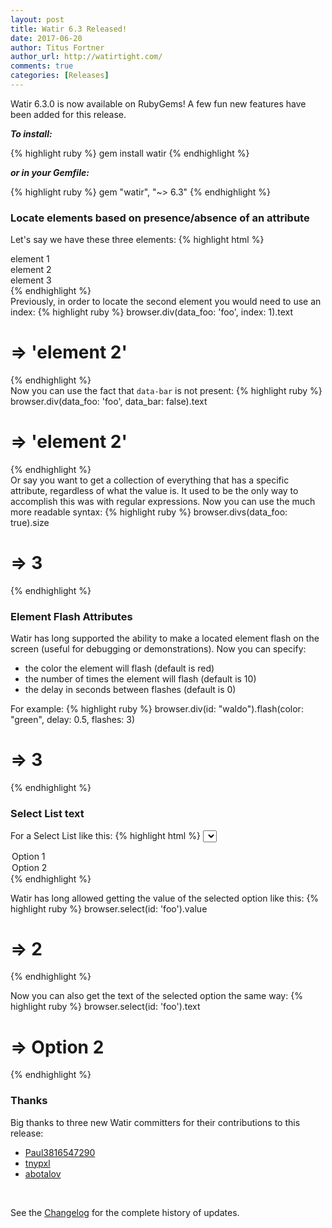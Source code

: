 ```yaml
---
layout: post
title: Watir 6.3 Released!
date: 2017-06-20
author: Titus Fortner
author_url: http://watirtight.com/
comments: true
categories: [Releases]
---
```


Watir 6.3.0 is now available on RubyGems! A few fun new features 
have been added for this release.
<!--more-->

***To install:***

{% highlight ruby %}
gem install watir
{% endhighlight %}

***or in your Gemfile:*** 

{% highlight ruby %}
gem "watir", "~> 6.3"
{% endhighlight %}
<br/>

### Locate elements based on presence/absence of an attribute

Let's say we have these three elements:
{% highlight html %}
    <div data-foo=foo data-bar=bar>element 1</div>
    <div data-foo=foo>element 2</div>
    <div data-foo=bar>element 3</div>
{% endhighlight %}
<br />
Previously, in order to locate the second element you would need to use an index:
{% highlight ruby %}
browser.div(data_foo: 'foo', index: 1).text
# => 'element 2'
{% endhighlight %}
<br />
Now you can use the fact that `data-bar` is not present:
{% highlight ruby %}
browser.div(data_foo: 'foo', data_bar: false).text
# => 'element 2'
{% endhighlight %}
<br />
Or say you want to get a collection of everything that has a specific
attribute, regardless of what the value is. It used to be the only way to
accomplish this was with regular expressions. Now you can use the much more 
readable syntax:
{% highlight ruby %}
browser.divs(data_foo: true).size
# => 3
{% endhighlight %}
<br />

### Element Flash Attributes

Watir has long supported the ability to make a located element flash on the screen
(useful for debugging or demonstrations). Now you can specify:
 * the color the element will flash (default is red)
 * the number of times the element will flash (default is 10)
 * the delay in seconds between flashes (default is 0)

For example:
{% highlight ruby %}
browser.div(id: "waldo").flash(color: "green", delay: 0.5, flashes: 3)
# => 3
{% endhighlight %}
<br />

### Select List text

For a Select List like this:
{% highlight html %}
<select id="foo">
 <option value="1">Option 1</option>
 <option value="2" selected="selected">Option 2</option>
</select>
{% endhighlight %}

Watir has long allowed getting the value of the selected option like this:
{% highlight ruby %}
browser.select(id: 'foo').value
# => 2
{% endhighlight %}

Now you can also get the text of the selected option the same way:
{% highlight ruby %}
browser.select(id: 'foo').text
# => Option 2
{% endhighlight %}
<br />

### Thanks
Big thanks to three new Watir committers for their contributions to this release:
* [Paul3816547290](https://github.com/Paul3816547290)
* [tnypxl](https://github.com/tnypxl)
* [abotalov](https://github.com/abotalov)

<br />

See the [Changelog](https://github.com/watir/watir/blob/master/CHANGES.md) 
for the complete history of updates.

